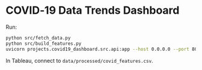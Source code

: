 # COVID‑19 Data Trends Dashboard
Run:
```bash
python src/fetch_data.py
python src/build_features.py
uvicorn projects.covid19_dashboard.src.api:app --host 0.0.0.0 --port 8003
```
In Tableau, connect to `data/processed/covid_features.csv`.
